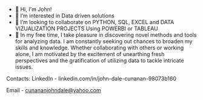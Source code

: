 - 👋 Hi, I'm John!
- 👀 I’m interested in Data driven solutions
- 💞️ I’m looking to collaborate on PYTHON, SQL, EXCEL and DATA VIZUALIZATION PROJECTS Using POWERBI or TABLEAU
- 💞️ In my free time, I take pleasure in discovering novel methods and tools for analyzing data. I am constantly seeking out chances to broaden my skills and knowledge. Whether collaborating with others or working alone, I am motivated by the excitement of unearthing fresh perspectives and the gratification of utilizing data to tackle intricate issues.

Contacts: 
LinkedIn - linkedin.com/in/john-dale-cunanan-98073b160

Email - cunananjohndale@yahoo.com
          
          
          

